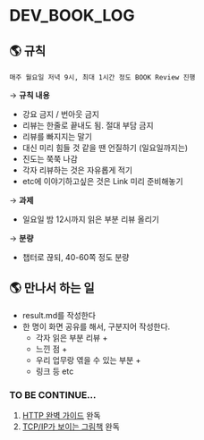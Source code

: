 # DEV_BOOK_LOG


## 🌎 규칙 
`매주 월요일 저녁 9시, 최대 1시간 정도 BOOK Review 진행`

→ **규칙 내용**

- 강요 금지 / 번아웃 금지
- 리뷰는 한줄로 끝내도 됨. 절대 부담 금지
- 리뷰를 빠지지는 말기
- 대신 미리 힘들 것 같을 땐 언질하기 (일요일까지는)
- 진도는 쭉쭉 나감
- 각자 리뷰하는 것은 자유롭게 적기
- etc에 이야기하고싶은 것은 Link 미리 준비해놓기

→ **과제**

- 일요일 밤 12시까지 읽은 부분 리뷰 올리기

→ **분량**

- 챕터로 끊되, 40-60쪽 정도 분량

## 🌎 만나서 하는 일
- result.md를 작성한다
- 한 명이 화면 공유를 해서, 구분지어 작성한다.
    - 각자 읽은 부분 리뷰 +
    - 느낀 점 +
    - 우리 업무랑 엮을 수 있는 부분 +
    - 링크 등 etc

### TO BE CONTINUE...
1. [HTTP 완벽 가이드](http://www.kyobobook.co.kr/product/detailViewKor.laf?mallGb=KOR&ejkGb=KOR&barcode=9788966261208) 완독
2. [TCP/IP가 보이는 그림책](http://www.kyobobook.co.kr/product/detailViewKor.laf?mallGb=KOR&ejkGb=KOR&barcode=9788931555868) 완독
